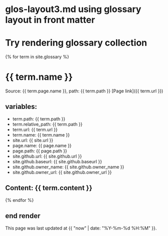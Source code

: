 # glos-layout3.md using glossary layout in front matter
# Try rendering glossary collection
{% for term in site.glossary %}
  # {{ term.name }}
  Source: {{ term.page.name }}, path: {{ term.path }}
  [Page link]({{ term.url }})
  ## variables:
  - term.path: {{ term.path }}
  - term.relative_path: {{ term.path }}
  - term.url: {{ term.url }}
  - term.name: {{ term.name }}
  - site.url: {{ site.url }}
  - page.name: {{ page.name }}
  - page.path: {{ page.path }}
  - site.github.url: {{ site.github.url }}
  - site.github.baseurl: {{ site.github.baseurl }}
  - site.github.owner_name: {{ site.github.owner_name }}
  - site.github.owner_url: {{ site.github.owner_url }}

  Content:
  {{ term.content }}
  ---
{% endfor %}

## end render

This page was last updated at {{ "now" | date: "%Y-%m-%d %H:%M" }}.
